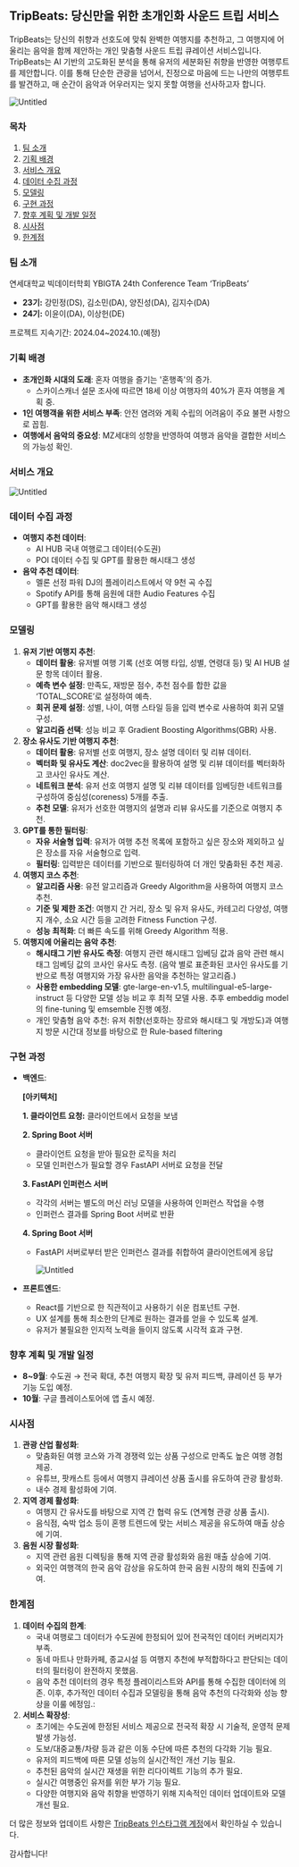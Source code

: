 ## TripBeats: 당신만을 위한 초개인화 사운드 트립 서비스

TripBeats는 당신의 취향과 선호도에 맞춰 완벽한 여행지를 추천하고, 그 여행지에 어울리는 음악을 함께 제안하는 개인 맞춤형 사운드 트립 큐레이션 서비스입니다. TripBeats는 AI 기반의 고도화된 분석을 통해 유저의 세분화된 취향을 반영한 여행루트를 제안합니다. 이를 통해 단순한 관광을 넘어서, 진정으로 마음에 드는 나만의 여행루트를 발견하고, 매 순간이 음악과 어우러지는 잊지 못할 여행을 선사하고자 합니다. 

![Untitled](https://prod-files-secure.s3.us-west-2.amazonaws.com/b743d9f3-5d8f-4cd5-ab96-3eba0b140779/f8a051e2-478d-4e06-a46a-f9a84cacbfbf/Untitled.png)

### 목차

1. [팀 소개](https://www.notion.so/README-2b42ac77728241079a928eb35a33a002?pvs=21)
2. [기획 배경](https://www.notion.so/README-2b42ac77728241079a928eb35a33a002?pvs=21)
3. [서비스 개요](https://www.notion.so/README-2b42ac77728241079a928eb35a33a002?pvs=21)
4. [데이터 수집 과정](https://www.notion.so/README-2b42ac77728241079a928eb35a33a002?pvs=21)
5. [모델링](https://www.notion.so/README-2b42ac77728241079a928eb35a33a002?pvs=21)
6. [구현 과정](https://www.notion.so/README-2b42ac77728241079a928eb35a33a002?pvs=21)
7. [향후 계획 및 개발 일정](https://www.notion.so/README-2b42ac77728241079a928eb35a33a002?pvs=21)
8. [시사점](https://www.notion.so/README-2b42ac77728241079a928eb35a33a002?pvs=21)
9. [한계점](https://www.notion.so/README-2b42ac77728241079a928eb35a33a002?pvs=21)

### 팀 소개

연세대학교 빅데이터학회 YBIGTA 24th Conference Team ‘TripBeats’

- **23기:** 강민정(DS), 김소민(DA), 양진성(DA), 김지수(DA)
- **24기:** 이윤이(DA), 이상헌(DE)

프로젝트 지속기간: 2024.04~2024.10.(예정)

### 기획 배경

- **초개인화 시대의 도래**: 혼자 여행을 즐기는 '혼행족'의 증가.
    - 스카이스캐너 설문 조사에 따르면 18세 이상 여행자의 40%가 혼자 여행을 계획 중.
- **1인 여행객을 위한 서비스 부족**: 안전 염려와 계획 수립의 어려움이 주요 불편 사항으로 꼽힘.
- **여행에서 음악의 중요성**: MZ세대의 성향을 반영하여 여행과 음악을 결합한 서비스의 가능성 확인.

### 서비스 개요

![Untitled](https://prod-files-secure.s3.us-west-2.amazonaws.com/b743d9f3-5d8f-4cd5-ab96-3eba0b140779/174eff6f-5a71-4ca2-9ee7-533dafecfd3b/Untitled.png)

### 데이터 수집 과정

- **여행지 추천 데이터**:
    - AI HUB 국내 여행로그 데이터(수도권)
    - POI 데이터 수집 및 GPT를 활용한 해시태그 생성
- **음악 추천 데이터**:
    - 멜론 선정 파워 DJ의 플레이리스트에서 약 9천 곡 수집
    - Spotify API를 통해 음원에 대한 Audio Features 수집
    - GPT를 활용한 음악 해시태그 생성

### 모델링

1. **유저 기반 여행지 추천**:
    - **데이터 활용**: 유저별 여행 기록 (선호 여행 타입, 성별, 연령대 등) 및 AI HUB 설문 항목 데이터 활용.
    - **예측 변수 설정**: 만족도, 재방문 점수, 추천 점수를 합한 값을 ‘TOTAL_SCORE’로 설정하여 예측.
    - **회귀 문제 설정**: 성별, 나이, 여행 스타일 등을 입력 변수로 사용하여 회귀 모델 구성.
    - **알고리즘 선택**: 성능 비교 후 Gradient Boosting Algorithms(GBR) 사용.
2. **장소 유사도 기반 여행지 추천**:
    - **데이터 활용**: 유저별 선호 여행지, 장소 설명 데이터 및 리뷰 데이터.
    - **벡터화 및 유사도 계산**: doc2vec을 활용하여 설명 및 리뷰 데이터를 벡터화하고 코사인 유사도 계산.
    - **네트워크 분석**: 유저 선호 여행지 설명 및 리뷰 데이터를 임베딩한 네트워크를 구성하여 중심성(coreness) 5개를 추출.
    - **추천 모델**: 유저가 선호한 여행지의 설명과 리뷰 유사도를 기준으로 여행지 추천.
3. **GPT를 통한 필터링**:
    - **자유 서술형 입력**: 유저가 여행 추천 목록에 포함하고 싶은 장소와 제외하고 싶은 장소를 자유 서술형으로 입력.
    - **필터링**: 입력받은 데이터를 기반으로 필터링하여 더 개인 맞춤화된 추천 제공.
4. **여행지 코스 추천**:
    - **알고리즘 사용**: 유전 알고리즘과 Greedy Algorithm을 사용하여 여행지 코스 추천.
    - **기준 및 제한 조건**: 여행지 간 거리, 장소 및 유저 유사도, 카테고리 다양성, 여행지 개수, 소요 시간 등을 고려한 Fitness Function 구성.
    - **성능 최적화**: 더 빠른 속도를 위해 Greedy Algorithm 적용.
5. **여행지에 어울리는 음악 추천**:
    - **해시태그 기반 유사도 측정**: 여행지 관련 해시태그 임베딩 값과 음악 관련 해시태그 임베딩 값의 코사인 유사도 측정. (음악 별로 표준화된 코사인 유사도를 기반으로 특정 여행지와 가장 유사한 음악을 추천하는 알고리즘.)
    - **사용한 embedding 모델**: gte-large-en-v1.5, multilingual-e5-large-instruct 등 다양한 모델 성능 비교 후 최적 모델 사용. 추후 embeddig model의 fine-tuning 및 emsemble 진행 예정.
    - 개인 맞춤형 음악 추천: 유저 취향(선호하는 장르와 해시태그 및 개방도)과 여행지 방문 시간대 정보를 바탕으로 한 Rule-based filtering

### 구현 과정

- **백엔드**:
    
    **[아키텍처]**
    
    **1. 클라이언트 요청:** 클라이언트에서 요청을 보냄
    
    **2. Spring Boot 서버**
    
    - 클라이언트 요청을 받아 필요한 로직을 처리
    - 모델 인퍼런스가 필요할 경우 FastAPI 서버로 요청을 전달
    
    **3. FastAPI 인퍼런스 서버**
    
    - 각각의 서버는 별도의 머신 러닝 모델을 사용하여 인퍼런스 작업을 수행
    - 인퍼런스 결과를 Spring Boot 서버로 반환
    
    **4. Spring Boot 서버**
    
    - FastAPI 서버로부터 받은 인퍼런스 결과를 취합하여 클라이언트에게 응답
        
        ![Untitled](https://prod-files-secure.s3.us-west-2.amazonaws.com/b743d9f3-5d8f-4cd5-ab96-3eba0b140779/a1102136-4119-430f-8372-97832444fc25/Untitled.png)
        
- **프론트엔드**:
    - React를 기반으로 한 직관적이고 사용하기 쉬운 컴포넌트 구현.
    - UX 설계를 통해 최소한의 단계로 원하는 결과를 얻을 수 있도록 설계.
    - 유저가 불필요한 인지적 노력을 들이지 않도록 시각적 효과 구현.

### 향후 계획 및 개발 일정

- **8~9월**: 수도권 → 전국 확대, 추천 여행지 확장 및 유저 피드백, 큐레이션 등 부가 기능 도입 예정.
- **10월**: 구글 플레이스토어에 앱 출시 예정.

### 시사점

1. **관광 산업 활성화**:
    - 맞춤화된 여행 코스와 가격 경쟁력 있는 상품 구성으로 만족도 높은 여행 경험 제공.
    - 유튜브, 팟캐스트 등에서 여행지 큐레이션 상품 출시를 유도하여 관광 활성화.
    - 내수 경제 활성화에 기여.
2. **지역 경제 활성화**:
    - 여행지 간 유사도를 바탕으로 지역 간 협력 유도 (연계형 관광 상품 출시).
    - 음식점, 숙박 업소 등이 혼행 트렌드에 맞는 서비스 제공을 유도하여 매출 상승에 기여.
3. **음원 시장 활성화**:
    - 지역 관련 음원 디렉팅을 통해 지역 관광 활성화와 음원 매출 상승에 기여.
    - 외국인 여행객의 한국 음악 감상을 유도하여 한국 음원 시장의 해외 진출에 기여.

### 한계점

1. **데이터 수집의 한계**:
    - 국내 여행로그 데이터가 수도권에 한정되어 있어 전국적인 데이터 커버리지가 부족.
    - 동네 마트나 만화카페, 종교시설 등 여행지 추천에 부적합하다고 판단되는 데이터의 필터링이 완전하지 못했음.
    - 음악 추천 데이터의 경우 특정 플레이리스트와 API를 통해 수집한 데이터에 의존. 이후, 추가적인 데이터 수집과 모델링을 통해 음악 추천의 다각화와 성능 향상을 이룰 에정임.:
2. **서비스 확장성**:
    - 초기에는 수도권에 한정된 서비스 제공으로 전국적 확장 시 기술적, 운영적 문제 발생 가능성.
    - 도보/대중교통/차량 등과 같은 이동 수단에 따른 추천의 다각화 기능 필요.
    - 유저의 피드백에 따른 모델 성능의 실시간적인 개선 기능 필요.
    - 추천된 음악의 실시간 재생을 위한 리다이렉트 기능의 추가 필요.
    - 실시간 여행중인 유저를 위한 부가 기능 필요.
    - 다양한 여행지와 음악 취향을 반영하기 위해 지속적인 데이터 업데이트와 모델 개선 필요.

더 많은 정보와 업데이트 사항은 [TripBeats 인스타그램 계정](https://www.instagram.com/tripbeats0628)에서 확인하실 수 있습니다.

감사합니다!
